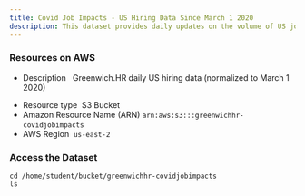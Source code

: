 ```yaml
---
title: Covid Job Impacts - US Hiring Data Since March 1 2020
description: This dataset provides daily updates on the volume of US job listings filtered by geography industry job family and role; normalized to pre-covid levels.
---
```


### Resources on AWS

* Description
​
​       Greenwich.HR daily US hiring data (normalized to March 1 2020)
​
- Resource type
​
  S3 Bucket
​
- Amazon Resource Name (ARN)
​
  `arn:aws:s3:::greenwichhr-covidjobimpacts`
​
- AWS Region
​
  `us-east-2`


### Access the Dataset

```execute
cd /home/student/bucket/greenwichhr-covidjobimpacts
ls 
```
